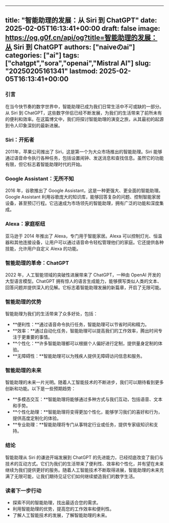 
---
title: "智能助理的发展：从 Siri 到 ChatGPT"
date: 2025-02-05T16:13:41+00:00
draft: false
image: https://og.g0f.cn/api/og?title=智能助理的发展：从 Siri 到 ChatGPT
authors: ["naiveのai"]
categories: ["ai"]
tags: ["chatgpt","sora","openai","Mistral AI"]
slug: "20250205161341"
lastmod: 2025-02-05T16:13:41+00:00
---
### 引言

在当今快节奏的数字世界中，智能助理已成为我们日常生活中不可或缺的一部分。从 Siri 到 ChatGPT，这些数字伴侣已经不断发展，为我们的生活带来了前所未有的便利和效率。在这篇博文中，我们将探讨智能助理的演变之旅，从其最初的起源到令人印象深刻的最新进展。

### Siri：开拓者

2011年，苹果公司推出了 Siri，这是第一个为大众市场推出的智能助理。Siri 能够通过语音命令执行各种任务，包括设置闹钟、发送消息和查找信息。虽然它的功能有限，但它标志着智能助理时代的开始。

### Google Assistant：无所不知

2016 年，谷歌推出了 Google Assistant，这是一种更强大、更全面的智能助理。Google Assistant 利用谷歌庞大的知识库，能够回答复杂的问题、控制智能家居设备，甚至预订行程。它迅速成为市场领先的智能助理，拥有广泛的功能和深度集成。

### Alexa：家庭枢纽

亚马逊于 2014 年推出了 Alexa，专门用于智能家居。Alexa 可以控制灯光、恒温器和其他连接设备，让用户可以通过语音命令轻松管理他们的家庭。它还提供各种技能，允许用户自定义 Alexa 的功能。

### 智能助理的革命：ChatGPT

2022 年，人工智能领域的突破性进展带来了 ChatGPT，一种由 OpenAI 开发的大型语言模型。ChatGPT 拥有惊人的语言生成能力，能够撰写类似人类的文本、回答问题并提供深入的见解。它标志着智能助理发展的新篇章，开启了无限可能。

### 智能助理的优势

智能助理为我们的生活带来了众多好处，包括：

* **便利性：**通过语音命令执行任务，智能助理可以节省时间和精力。
* **效率：**通过自动化任务，智能助理可以提高我们的工作效率，腾出时间专注于更重要的事情。
* **个性化：**许多智能助理都可以根据个人偏好进行定制，提供量身定制的体验。
* **无障碍性：**智能助理可以为残疾人提供无障碍访问信息和服务。

### 智能助理的未来

智能助理的未来一片光明。随着人工智能技术的不断进步，我们可以期待看到更多创新和功能。以下是一些预期趋势：

* **多模态交互：**智能助理将能够通过多种方式与我们互动，包括语音、文本和手势。
* **个性化助理：**智能助理将变得更加个性化，能够学习我们的喜好和行为，提供高度定制化的体验。
* **专业助理：**智能助理将专门从事特定行业或任务，提供专家级知识和支持。

### 结论

智能助理从 Siri 的谦逊开端发展到 ChatGPT 的先进能力，已经彻底改变了我们与技术的互动方式。它们为我们的生活带来了便利性、效率和个性化，并有望在未来继续为我们提供更好的服务。随着人工智能技术不断取得进展，智能助理的未来充满了无限可能，让我们期待见证它们如何继续塑造我们的数字生活。

### 读者下一步行动

* 探索不同的智能助理，找出最适合您的需求。
* 利用智能助理的优势，提高您的工作效率和便利性。
* 了解人工智能技术的发展，了解智能助理的未来。